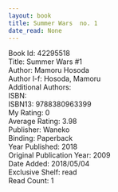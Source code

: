 ```yaml
---
layout: book
title: Summer Wars  no. 1
date_read: None
---
```


Book Id: 42295518<br />
Title: Summer Wars #1<br />
Author: Mamoru Hosoda<br />
Author l-f: Hosoda, Mamoru<br />
Additional Authors: <br />
ISBN: <br />
ISBN13: 9788380963399<br />
My Rating: 0<br />
Average Rating: 3.98<br />
Publisher: Waneko<br />
Binding: Paperback<br />
Year Published: 2018<br />
Original Publication Year: 2009<br />
Date Added: 2018/05/04<br />
Exclusive Shelf: read<br />
Read Count: 1<br />

